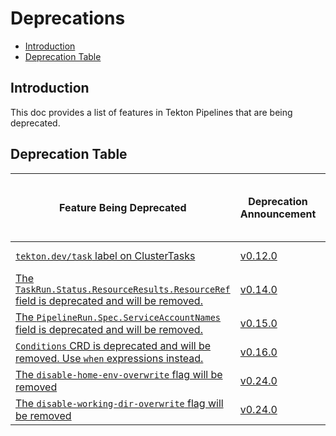 <!--
---
linkTitle: "Deprecations"
weight: 5000
---
-->

# Deprecations

- [Introduction](#introduction)
- [Deprecation Table](#deprecation-table)

## Introduction

This doc provides a list of features in Tekton Pipelines that are
being deprecated.

## Deprecation Table

| Feature Being Deprecated                                                                                                                      | Deprecation Announcement                                                     | [API Compatibility Policy](https://github.com/tektoncd/pipeline/tree/main/api_compatibility_policy.md) | Earliest Date or Release of Removal |
| ------------------------                                                                                                                      | ------------------------                                                     | -------------------------------------------------------------------------------------------------------- | ------------------------            |
| [`tekton.dev/task` label on ClusterTasks](https://github.com/tektoncd/pipeline/issues/2533)                                                   | [v0.12.0](https://github.com/tektoncd/pipeline/releases/tag/v0.12.0)         | Beta                                                                                                     | January 30 2021                     |
| [The `TaskRun.Status.ResourceResults.ResourceRef` field is deprecated and will be removed.](https://github.com/tektoncd/pipeline/issues/2694) | [v0.14.0](https://github.com/tektoncd/pipeline/releases/tag/v0.14.0)         | Beta                                                                                                     | April 30 2021                       |
| [The `PipelineRun.Spec.ServiceAccountNames` field is deprecated and will be removed.](https://github.com/tektoncd/pipeline/issues/2614)       | [v0.15.0](https://github.com/tektoncd/pipeline/releases/tag/v0.15.0)         | Beta                                                                                                     | May 15 2021                         |
| [`Conditions` CRD is deprecated and will be removed. Use `when` expressions instead.](https://github.com/tektoncd/community/blob/main/teps/0007-conditions-beta.md)       | [v0.16.0](https://github.com/tektoncd/pipeline/releases/tag/v0.16.0)         | Alpha                                                                                                     | Nov 02 2020                         |
| [The `disable-home-env-overwrite` flag will be removed](https://github.com/tektoncd/pipeline/issues/2013)                                     | [v0.24.0](https://github.com/tektoncd/pipeline/releases/tag/v0.24.0)         | Beta                                                                                                     | February 10 2022                    |
| [The `disable-working-dir-overwrite` flag will be removed](https://github.com/tektoncd/pipeline/issues/1836)                                  | [v0.24.0](https://github.com/tektoncd/pipeline/releases/tag/v0.24.0)         | Beta                                                                                                     | February 10 2022                    |

